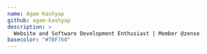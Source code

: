 ```yaml
---
name: Agam Kashyap
github: agam-kashyap
description: >
  Website and Software Development Enthusiast | Member @zense
basecolor: "#7BF760"
---
```

